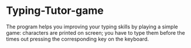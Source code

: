 # Typing-Tutor-game
The program helps you improving your typing skills by playing a simple game: characters are printed on screen; you have to type them before the times out pressing the corresponding key on the keyboard.
